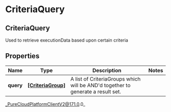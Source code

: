 # CriteriaQuery

## CriteriaQuery
Used to retrieve executionData based upon certain criteria

## Properties

|Name | Type | Description | Notes|
|------------ | ------------- | ------------- | -------------|
| **query** | [**[CriteriaGroup]**]([CriteriaGroup]) | A list of CriteriaGroups which will be AND&#39;d together to generate a result set. | |



_PureCloudPlatformClientV2@171.0.0_
